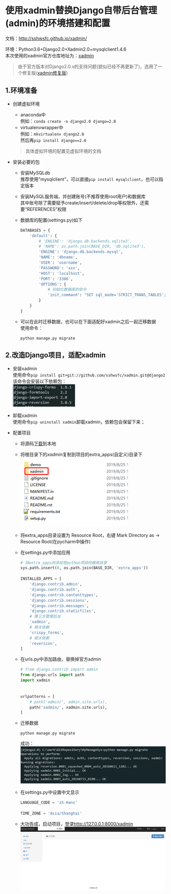 <!--
 * @Author: 李逍遥
 * @Date: 2019-12-16 16:55:25
 * @LastEditTime : 2019-12-22 20:01:05
 * @LastEditors  : 李逍遥
 * @Description: In User Settings Edit
 * @FilePath: \study_note\django\使用xadmin作为后台.md
 -->

# 使用xadmin替换Django自带后台管理(admin)的环境搭建和配置 #

文档：<http://sshwsfc.github.io/xadmin/>

环境：Python3.6+Django2.0+Xadmin2.0+mysqlclient1.4.6  
本次使用的xadmin官方仓库地址为：[xadmin](https://github.com/sshwsfc/xadmin)
>由于官方版本对Django2.0.x的支持问题(貌似已经不再更新了)，选用了一个修复版([xadmin修复版](https://github.com/vip68/xadmin_bugfix))  

## 1.环境准备 ##

- 创建虚拟环境
  - anaconda中  
    例如：`conda create -n django2.0 django=2.0`
  - virtualenvwrapper中  
    例如：`mkvirtualenv django2.0`  
    然后再`pip install django==2.0`

  >具体虚拟环境的配置见虚拟环境的文档

- 安装必要的包
  - 安装MySQLdb  
    推荐使用"mysqlclient"，可以直接`pip install mysqlclient`，也可以指定版本  
  - 安装MySQL服务端，并创建账号(不推荐使用root用户)和数据库  
    其中账号除了需要赋予create/insert/delete/drop等权限外，还需要“REFERENCES”权限  
  - 数据库的配置(settings.py)如下  

    ```python
    DATABASES = {
        'default': {
            # 'ENGINE': 'django.db.backends.sqlite3',
            # 'NAME': os.path.join(BASE_DIR, 'db.sqlite3'),
            'ENGINE': 'django.db.backends.mysql',
            'NAME': 'dbname',
            'USER': 'username',
            'PASSWORD': 'xxx',
            'HOST': 'localhost',
            'PORT': '3306',
            'OPTIONS': {
                # 初始化数据库的命令
                'init_command': "SET sql_mode='STRICT_TRANS_TABLES';"
            }
        }
    }
    ```

  - 可以在此时迁移数据，也可以在下面适配好xadmin之后一起迁移数据  
    使用命令：  

    ```linux
    python manage.py migrate
    ```

## 2.改造Django项目，适配xadmin ##

- 安装xadmin  
  使用命令`pip install git+git://github.com/sshwsfc/xadmin.git@django2`  
  该命令会安装以下依赖包：  
  ![依赖包](pg1.png)

- 卸载xadmin  
  使用命令`pip uninstall xadmin`卸载xadmin，依赖包会保留下来；

- 配置项目
  - 将源码[下载](https://github.com/vip68/xadmin_bugfix)到本地
  - 将根目录下的*xadmin*复制到项目的extra_apps(自定义)目录下  
    ![xadmin](xadminDir.png)
  - 将extra_apps目录设置为 Resource Root，右键 Mark Directory as -> Resource Root(在pycharm中操作)
  - 在settings.py中添加应用

    ```python
    # 将extra_apps的添加至python项目的搜索目录
    sys.path.insert(0, os.path.join(BASE_DIR, 'extra_apps'))

    INSTALLED_APPS = [
        'django.contrib.admin',
        'django.contrib.auth',
        'django.contrib.contenttypes',
        'django.contrib.sessions',
        'django.contrib.messages',
        'django.contrib.staticfiles',
        # 第三方管理后台
        'xadmin',
        # 相关依赖
        'crispy_forms',
        # 相关依赖
        'reversion',
    ]
    ```

  - 在urls.py中添加路由，替换掉官方admin  

    ```python
    # from django.contrib import admin
    from django.urls import path
    import xadmin


    urlpatterns = [
        # path('admin/', admin.site.urls),
        path('xadmin/', xadmin.site.urls),
    ]
    ```

  - 迁移数据  

    ```linux
    python manage.py migrate
    ```

    成功：  
    ![成功](suc.png)

  - 在settings.py中设置中文显示

    ```python
    LANGUAGE_CODE = 'zh-Hans'

    TIME_ZONE = 'Asia/Shanghai'
    ```

  - 大功告成，启动项目，登录<http://127.0.0.1:8000/xadmin>  
    ![登录](login.png)
